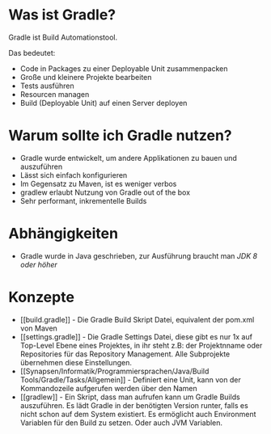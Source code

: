 # Was ist Gradle?
Gradle ist Build Automationstool.

Das bedeutet:
- Code in Packages zu einer Deployable Unit zusammenpacken
- Große und kleinere Projekte bearbeiten
- Tests ausführen
- Resourcen managen
- Build (Deployable Unit) auf einen Server deployen

# Warum sollte ich Gradle nutzen?
- Gradle wurde entwickelt, um andere Applikationen zu bauen und auszuführen
- Lässt sich einfach konfigurieren
- Im Gegensatz zu Maven, ist es weniger verbos
- gradlew erlaubt Nutzung von Gradle out of the box
- Sehr performant, inkrementelle Builds

# Abhängigkeiten
- Gradle wurde in Java geschrieben, zur Ausführung braucht man *JDK 8 oder höher*

# Konzepte
- [[build.gradle]] - Die Gradle Build Skript Datei, equivalent der pom.xml von Maven
- [[settings.gradle]] - Die Gradle Settings Datei, diese gibt es nur 1x auf Top-Level Ebene eines Projektes, in ihr steht z.B: der Projektnname oder Repositories für das Repository Management. Alle Subprojekte übernehmen diese Einstellungen.
- [[Synapsen/Informatik/Programmiersprachen/Java/Build Tools/Gradle/Tasks/Allgemein]] - Definiert eine Unit, kann von der Kommandozeile aufgerufen werden über den Namen
- [[gradlew]] - Ein Skript, dass man aufrufen kann um Gradle Builds auszuführen. Es lädt Gradle in der benötigten Version runter, falls es nicht schon auf dem System existiert. Es ermöglicht auch Environment Variablen für den Build zu setzen. Oder auch JVM Variablen.